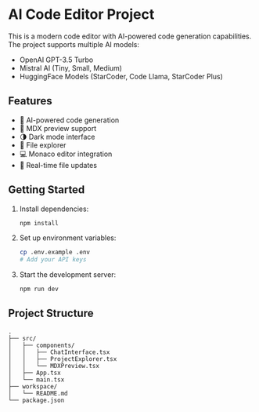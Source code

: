 # AI Code Editor Project

This is a modern code editor with AI-powered code generation capabilities. The project supports multiple AI models:

- OpenAI GPT-3.5 Turbo
- Mistral AI (Tiny, Small, Medium)
- HuggingFace Models (StarCoder, Code Llama, StarCoder Plus)

## Features

- 🤖 AI-powered code generation
- 📝 MDX preview support
- 🌗 Dark mode interface
- 📁 File explorer
- 💻 Monaco editor integration
- 🔄 Real-time file updates

## Getting Started

1. Install dependencies:
   ```bash
   npm install
   ```

2. Set up environment variables:
   ```bash
   cp .env.example .env
   # Add your API keys
   ```

3. Start the development server:
   ```bash
   npm run dev
   ```

## Project Structure

```
.
├── src/
│   ├── components/
│   │   ├── ChatInterface.tsx
│   │   ├── ProjectExplorer.tsx
│   │   └── MDXPreview.tsx
│   ├── App.tsx
│   └── main.tsx
├── workspace/
│   └── README.md
└── package.json
``` 